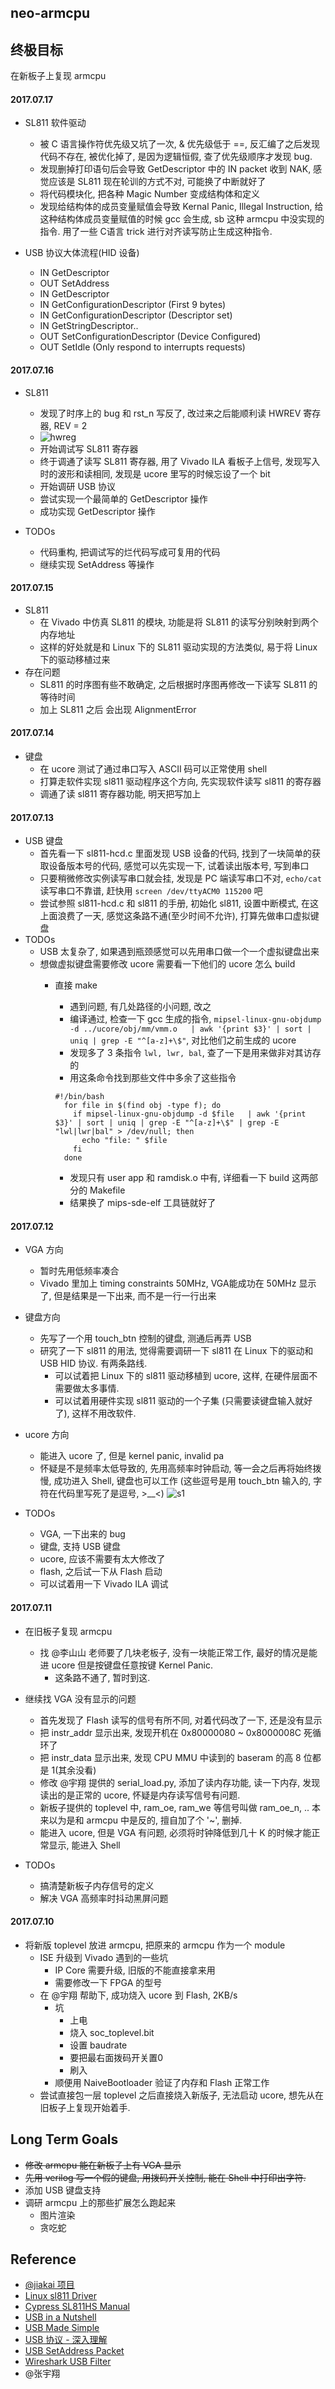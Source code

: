 ## neo-armcpu

## 终极目标
在新板子上复现 armcpu

#### 2017.07.17
- SL811 软件驱动
  - 被 C 语言操作符优先级又坑了一次, & 优先级低于 ==, 反汇编了之后发现代码不存在, 被优化掉了, 是因为逻辑恒假, 查了优先级顺序才发现 bug.
  - 发现删掉打印语句后会导致 GetDescriptor 中的 IN packet 收到 NAK, 感觉应该是 SL811 现在轮训的方式不对, 可能换了中断就好了
  - 将代码模块化, 把各种 Magic Number 变成结构体和定义
  - 发现给结构体的成员变量赋值会导致 Kernal Panic, Illegal Instruction, 给这种结构体成员变量赋值的时候 gcc 会生成, sb 这种 armcpu 中没实现的指令. 用了一些 C语言 trick 进行对齐读写防止生成这种指令.

- USB 协议大体流程(HID 设备)
  - IN  GetDescriptor
  - OUT SetAddress
  - IN  GetDescriptor
  - IN  GetConfigurationDescriptor (First 9 bytes)
  - IN  GetConfigurationDescriptor (Descriptor set)
  - IN  GetStringDescriptor..
  - OUT SetConfigurationDescriptor (Device Configured)
  - OUT SetIdle (Only respond to interrupts requests)

#### 2017.07.16
- SL811
  - 发现了时序上的 bug 和 rst_n 写反了, 改过来之后能顺利读 HWREV 寄存器, REV = 2
  - ![hwreg](screenshots/neo_ucore_sl811.jpg)
  - 开始调试写 SL811 寄存器
  - 终于调通了读写 SL811 寄存器, 用了 Vivado ILA 看板子上信号, 发现写入时的波形和读相同, 发现是 ucore 里写的时候忘设了一个 bit
  - 开始调研 USB 协议
  - 尝试实现一个最简单的 GetDescriptor 操作
  - 成功实现 GetDescriptor 操作

- TODOs
  - 代码重构, 把调试写的烂代码写成可复用的代码
  - 继续实现 SetAddress 等操作

#### 2017.07.15
- SL811
  - 在 Vivado 中仿真 SL811 的模块, 功能是将 SL811 的读写分别映射到两个内存地址
  - 这样的好处就是和 Linux 下的 SL811 驱动实现的方法类似, 易于将 Linux 下的驱动移植过来
- 存在问题
  - SL811 的时序图有些不敢确定, 之后根据时序图再修改一下读写 SL811 的等待时间
  - 加上 SL811 之后 会出现 AlignmentError


#### 2017.07.14
- 键盘
  - 在 ucore 测试了通过串口写入 ASCII 码可以正常使用 shell
  - 打算走软件实现 sl811 驱动程序这个方向, 先实现软件读写 sl811 的寄存器
  - 调通了读 sl811 寄存器功能, 明天把写加上

#### 2017.07.13
- USB 键盘
  - 首先看一下 sl811-hcd.c 里面发现 USB 设备的代码, 找到了一块简单的获取设备版本号的代码, 感觉可以先实现一下, 试着读出版本号, 写到串口
  - 只要稍微修改实例读写串口就会挂, 发现是 PC 端读写串口不对, `echo/cat` 读写串口不靠谱, 赶快用 `screen /dev/ttyACM0 115200` 吧
  - 尝试参照 sl811-hcd.c 和 sl811 的手册, 初始化 sl811, 设置中断模式, 在这上面浪费了一天, 感觉这条路不通(至少时间不允许), 打算先做串口虚拟键盘
- TODOs
  - USB 太复杂了, 如果遇到瓶颈感觉可以先用串口做一个一个虚拟键盘出来
  - 想做虚拟键盘需要修改 ucore 需要看一下他们的 ucore 怎么 build
    - 直接 make
      - 遇到问题, 有几处路径的小问题, 改之
      - 编译通过, 检查一下 gcc 生成的指令, `mipsel-linux-gnu-objdump -d ../ucore/obj/mm/vmm.o   | awk '{print $3}' | sort | uniq | grep -E "^[a-z]+\$"`, 对比他们之前生成的 ucore
      - 发现多了 3 条指令 `lwl, lwr, bal`, 查了一下是用来做非对其访存的
      - 用这条命令找到那些文件中多余了这些指令

      ```
      #!/bin/bash
        for file in $(find obj -type f); do
          if mipsel-linux-gnu-objdump -d $file   | awk '{print $3}' | sort | uniq | grep -E "^[a-z]+\$" | grep -E "lwl|lwr|bal" > /dev/null; then
            echo "file: " $file
          fi
        done
      ```
      - 发现只有 user app 和 ramdisk.o 中有, 详细看一下 build 这两部分的 Makefile
      - 结果换了 mips-sde-elf 工具链就好了

#### 2017.07.12
- VGA 方向
  - 暂时先用低频率凑合
  - Vivado 里加上 timing constraints 50MHz, VGA能成功在 50MHz 显示了, 但是结果是一下出来, 而不是一行一行出来
- 键盘方向
  - 先写了一个用 touch_btn 控制的键盘, 测通后再弄 USB
  - 研究了一下 sl811 的用法, 觉得需要调研一下 sl811 在 Linux 下的驱动和 USB HID 协议. 有两条路线.
    - 可以试着把 Linux 下的 sl811 驱动移植到 ucore, 这样, 在硬件层面不需要做太多事情.
    - 可以试着用硬件实现 sl811 驱动的一个子集 (只需要读键盘输入就好了), 这样不用改软件.
- ucore 方向
  - 能进入 ucore 了, 但是 kernel panic, invalid pa
  - 怀疑是不是频率太低导致的, 先用高频率时钟启动, 等一会之后再将始终拨慢, 成功进入 Shell, 键盘也可以工作 (这些逗号是用 touch_btn 输入的, 字符在代码里写死了是逗号, >__<)
    ![s1](screenshots/neo_ucore_shell.jpg)

- TODOs
  - VGA, 一下出来的 bug
  - 键盘, 支持 USB 键盘
  - ucore, 应该不需要有太大修改了
  - flash, 之后试一下从 Flash 启动
  - 可以试着用一下 Vivado ILA 调试

#### 2017.07.11
- 在旧板子复现 armcpu
  - 找 @李山山 老师要了几块老板子, 没有一块能正常工作, 最好的情况是能进 ucore 但是按键盘任意按键 Kernel Panic.
    - 这条路不通了, 暂时到这.

- 继续找 VGA 没有显示的问题
  - 首先发现了 Flash 读写的信号有所不同, 对着代码改了一下, 还是没有显示
  - 把 instr_addr 显示出来, 发现开机在 0x80000080 ~ 0x8000008C 死循环了
  - 把 instr_data 显示出来, 发现 CPU MMU 中读到的 baseram 的高 8 位都是 1(其余没看)
  - 修改 @宇翔 提供的 serial_load.py, 添加了读内存功能, 读一下内存, 发现读出的是正常的 ucore, 怀疑是内存读写信号有问题.
  - 新板子提供的 toplevel 中, ram_oe, ram_we 等信号叫做 ram_oe_n, .. 本来以为是和 armcpu 中是反的, 擅自加了个 '~', 删掉.
  - 能进入 ucore, 但是 VGA 有问题, 必须将时钟降低到几十 K 的时候才能正常显示, 能进入 Shell

- TODOs
  - 搞清楚新板子内存信号的定义
  - 解决 VGA 高频率时抖动黑屏问题

#### 2017.07.10
- 将新版 toplevel 放进 armcpu, 把原来的 armcpu 作为一个 module
  - ISE 升级到 Vivado 遇到的一些坑
    - IP Core 需要升级, 旧版的不能直接拿来用
    - 需要修改一下 FPGA 的型号
  - 在 @宇翔 帮助下, 成功烧入 ucore 到 Flash, 2KB/s
    - 坑
      - 上电
      - 烧入 soc_toplevel.bit
      - 设置 baudrate
      - 要把最右面拨码开关置0
      - 刷入
    - 顺便用 NaiveBootloader 验证了内存和 Flash 正常工作
  - 尝试直接包一层 toplevel 之后直接烧入新版子, 无法启动 ucore, 想先从在旧板子上复现开始着手.

## Long Term Goals
- ~~修改 armcpu 能在新板子上有 VGA 显示~~
- ~~先用 verilog 写一个假的键盘, 用拨码开关控制, 能在 Shell 中打印出字符.~~
- 添加 USB 键盘支持
- 调研 armcpu 上的那些扩展怎么跑起来
  - 图片渲染
  - 贪吃蛇

## Reference
- [@jiakai 项目](https://git.net9.org/armcpu-devteam/armcpu)
- [Linux sl811 Driver](https://github.com/torvalds/linux/blob/5924bbecd0267d87c24110cbe2041b5075173a25/drivers/usb/host/sl811-hcd.c)
- [Cypress SL811HS Manual](http://www.cypress.com/file/126236/download)
- [USB in a Nutshell](http://www.beyondlogic.org/usbnutshell/usb1.shtml)
- [USB Made Simple](http://www.usbmadesimple.co.uk/index.html)
- [USB 协议 - 深入理解](http://blog.csdn.net/myarrow/article/details/8484113)
- [USB SetAddress Packet](http://www.microchip.com/forums/m228309.aspx)
- [Wireshark USB Filter](https://www.wireshark.org/docs/dfref/u/usb.html)
- @张宇翔
